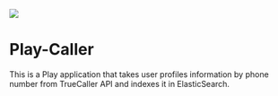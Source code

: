 [<img src="https://travis-ci.org/IlyaZinkovich/play-caller.svg?branch=master"/>](https://travis-ci.org/IlyaZinkovich/play-caller)

# Play-Caller

This is a Play application that takes user profiles information by phone number from TrueCaller API and indexes it in ElasticSearch.